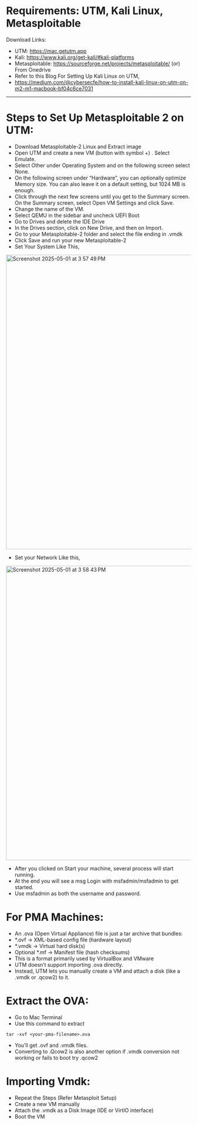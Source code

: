 # Requirements: UTM, Kali Linux, Metasploitable

Download Links:
- UTM: https://mac.getutm.app
- Kali: https://www.kali.org/get-kali/#kali-platforms
- Metasploitable: https://sourceforge.net/projects/metasploitable/ (or) From Onedrive
- Refer to this Blog For Setting Up Kali Linux on UTM, 
- https://medium.com/@cybersecfe/how-to-install-kali-linux-on-utm-on-m2-m1-macbook-bf04c6ce7031

---
# Steps to Set Up Metasploitable 2 on UTM:

- Download Metasploitable-2 Linux and Extract image
- Open UTM and create a new VM (button with symbol +) . Select Emulate.
- Select Other under Operating System and on the following screen select None.
- On the following screen under “Hardware”, you can optionally optimize Memory size. You can also leave it on a default setting, but 1024 MB is enough.
- Click through the next few screens until you get to the Summary screen. On the Summary screen, select Open VM Settings and click Save.
- Change the name of the VM.
- Select QEMU in the sidebar and uncheck UEFI Boot
- Go to Drives and delete the IDE Drive
- In the Drives section, click on New Drive, and then on Import.
- Go to your Metasploitable-2 folder and select the file ending in .vmdk
- Click Save and run your new Metasploitable-2
- Set Your System Like This,

<img width="801" alt="Screenshot 2025-05-01 at 3 57 49 PM" src="https://github.com/user-attachments/assets/7bf2c125-e39e-4100-a687-c0665ae90555" />

- Set your Network Like this,
<img width="801" alt="Screenshot 2025-05-01 at 3 58 43 PM" src="https://github.com/user-attachments/assets/c2ce35c8-4a4a-4373-becf-3e700f32e4f6" />

- After you clicked on Start your machine, several process will start running.
- At the end you will see a msg Login with msfadmin/msfadmin to get started.
- Use msfadmin as both the username and password.

# For PMA Machines:
- An .ova (Open Virtual Appliance) file is just a tar archive that bundles:
- *.ovf → XML-based config file (hardware layout)
- *.vmdk → Virtual hard disk(s)
- Optional *.mf → Manifest file (hash checksums)
- This is a format primarily used by VirtualBox and VMware
- UTM doesn’t support importing .ova directly.
- Instead, UTM lets you manually create a VM and attach a disk (like a .vmdk or .qcow2) to it.

# Extract the OVA:
- Go to Mac Terminal
- Use this command to extract

```
tar -xvf <your-pma-filename>.ova
```
- You’ll get .ovf and .vmdk files.
- Converting to .Qcow2 is also another option if .vmdk conversion not working or fails to boot try .qcow2

# Importing Vmdk:
- Repeat the Steps (Refer Metasploit Setup)
- Create a new VM manually
- Attach the .vmdk as a Disk Image (IDE or VirtIO interface)
- Boot the VM
